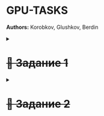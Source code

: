 # GPU-TASKS  

**Authors:** Korobkov, Glushkov, Berdin  


<details>
<summary>  <h1> <s> 📌 Задание 1 </s> </h1>   </summary>
  
### ✅ Часть 1  
Написать программу на языке **CUDA C/C++**, вычисляющую функцию от вещественных аргументов (из предложенного списка) в двух реализациях:  
- для **CPU**  
- для **GPU**

Для представления чисел использовать тип **`float`**.  

---

### ✅ Часть 2  
Добавить в программу функциональность:  
- **Сравнение по времени выполнения**  
  - GPU: использовать события CUDA (**`cudaEvent_t`**)  
  - CPU: использовать таймеры высокого разрешения (**`CLOCK_PROCESS_CPUTIME_ID`** или `std::chrono::high_resolution_clock`)  
- **Сравнение результатов вычислений**  
  - метрика: модуль разности значений  
  - если результат векторный → применить метрику к каждой паре и взять **максимум**  

---

### ✅ Часть 3  
Провести вычислительный эксперимент:  
- построить **графики вычислительных сложностей** двух реализаций (CPU vs GPU)  
- выполнить анализ и интерпретацию результатов  

---

### ✅ Часть 4  
Подготовить **отчёт**, который должен содержать:  
1. Исходный код программы  
2. Названия используемых **GPU** и **CPU**  
3. Графики вычислительных сложностей  
4. Описание полученных графиков  

---

### ✅ Часть 5  
Ответить на вопросы о работе программы и её исходном коде.  

---

</details>

<details> 

<summary>  <h1> <s> 📌 Задание 2 </s> </h1>   </summary>

### ✅ Часть 1  
Реализовать класс Matrix (см. рис. 1), который представляет собой фасад,
объединяющий:
- агрегацию с классом Data через std::shared_ptr (для разделения
данных между матрицами);
- композицию с классом MatrixView (каждый экземпляр Matrix имеет
собственное представление);
- единый упрощённый интерфейс для работы с матрицами

---

### ✅ Часть 2  
Реализовать класс MatrixView, предоставляющий интерфейс для доступа
к элементам матрицы на устройстве (чтение и запись по индексам, **`rowmajor`**). Класс должен быть тривиально-копируемым.

---

### ✅ Часть 3  
Реализовать кёрнел **`kernel_matmul_naive`**, который принимает объекты
**`MatrixView`** по значению и вычисляет произведение матриц без использования разделяемой памяти.

---

### ✅ Часть 4  
Перегрузить оператор `operator*` для класса Matrix, который вызывает
kernel_matmul_naive.

---

### ✅ Часть 5  
Используя фреймворк **`Google Test`**, разработать модульные тесты для
operator* со следующими размерами матриц: `A (m × k)` и `B (k × n)`,
где m, n, k ∈ {1, 2, 3, 127, 128, 129, 512}. В качестве эталона для сравнения
использовать результат аналогичной операции для **`Eigen::MatrixXf`**; для
верификации результатов применять метод **`Eigen::MatrixXf::isApprox`** с
абсолютной точностью 10−5.

---

### ✅ Часть 6  
Используя фреймворк **`Google Benchmark`**, разработать бенчмарки для
`operator*` со следующими размерами матриц: `n×n`, где `n ∈ {16, 32, 64, 128,
256, 512, 1024}`. Бенчмарки должны игнорировать время, затраченное на выделение, копирование и освобождение памяти. Для корректного измерения
времени выполнения CUDA-кода необходимо использовать **`CUDA Events
API`**.

---

### ✅ Часть 7  
Построить график реальной вычислительной сложности (`real complexity`,
пример на рис. 2) `operator*` для умножения матриц типа `Matrix` и аналогичный график для умножения матриц типа **`Eigen::MatrixXf`**.

---

### ✅ Часть 8  
Построить график ускорения (speedup, пример на рис. 3) `operator*`
для умножения матриц типа `Matrix` относительно `operator*` для
**`Eigen::MatrixX`f**.

---

### ✅ Часть 9  
Сравнить экспериментальные результаты с теоретическими оценками вычислительной сложности.

---

### ✅ Часть 10  
Подготовить отчёт, содержащий:
- ключевые фрагменты реализованного кода;
- ссылку на репозиторий с полной реализацией;
- графики результатов измерений;
- анализ и интерпретацию полученных результатов.

---

</details>

